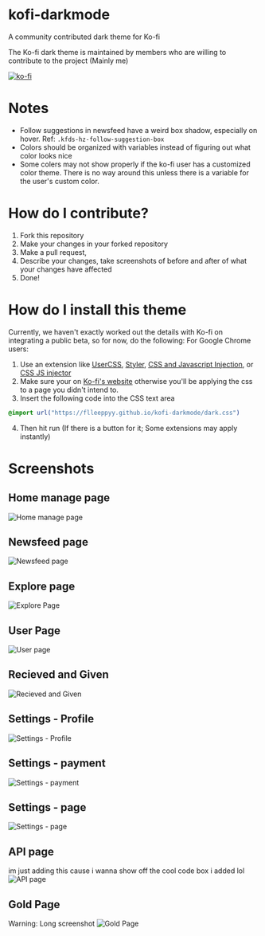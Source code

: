 # kofi-darkmode
A community contributed dark theme for Ko-fi

The Ko-fi dark theme is maintained by members who are willing to contribute to the project (Mainly me)

[![ko-fi](https://www.ko-fi.com/img/githubbutton_sm.svg)](https://ko-fi.com/flleeppyy)

# Notes
- Follow suggestions in newsfeed have a weird box shadow, especially on hover. Ref: `.kfds-hz-follow-suggestion-box`
- Colors should be organized with variables instead of figuring out what color looks nice
- Some colers may not show properly if the ko-fi user has a customized color theme. There is no way around this unless there is a variable for the user's custom color.

# How do I contribute?
1. Fork this repository
2. Make your changes in your forked repository
3. Make a pull request,
4. Describe your changes, take screenshots of before and after of what your changes have affected
5. Done!

# How do I install this theme
Currently, we haven't exactly worked out the details with Ko-fi on integrating a public beta, so for now, do the following:
For Google Chrome users:
1. Use an extension like [UserCSS](https://chrome.google.com/webstore/detail/user-css/okpjlejfhacmgjkmknjhadmkdbcldfcb), [Styler](https://chrome.google.com/webstore/detail/styler/bogdgcfoocbajfkjjolkmcdcnnellpkb/), [CSS and Javascript Injection](https://chrome.google.com/webstore/detail/css-and-javascript-inject/ckddknfdmcemedlmmebildepcmneakaa), or [CSS JS injector](https://chrome.google.com/webstore/detail/css-js-injector/gamgadbdliolbhjdcfjjpjfjhgfnckbp)
2. Make sure your on [Ko-fi's website](https://ko-fi.com) otherwise you'll be applying the css to a page you didn't intend to.
3. Insert the following code into the CSS text area
```css
@import url("https://flleeppyy.github.io/kofi-darkmode/dark.css")
```
4. Then hit run (If there is a button for it; Some extensions may apply instantly)

# Screenshots

## Home manage page
![Home manage page](https://i.imgur.com/SCaQN6u.png)

## Newsfeed page
![Newsfeed page](https://i.imgur.com/hSnMCur.gif)

## Explore page
![Explore Page](https://raw.githubusercontent.com/flleeppyy/kofi-darkmode/master/screenshots/explore.png)

## User Page
![User page](https://github.com/flleeppyy/kofi-darkmode/blob/master/screenshots/user_page.png?raw=true)

## Recieved and Given
![Recieved and Given](https://github.com/flleeppyy/kofi-darkmode/blob/master/screenshots/Recieved_and_given.png?raw=true)

## Settings - Profile
![Settings - Profile](https://github.com/flleeppyy/kofi-darkmode/blob/master/screenshots/settings_profile.png?raw=true)

## Settings - payment
![Settings - payment](https://github.com/flleeppyy/kofi-darkmode/blob/master/screenshots/settings_payment.png?raw=true)

## Settings - page
![Settings - page](https://github.com/flleeppyy/kofi-darkmode/blob/master/screenshots/settings_page.png?raw=true)

## API page
im just adding this cause i wanna show off the cool code box i added lol
![API page](https://github.com/flleeppyy/kofi-darkmode/blob/master/screenshots/API.png?raw=true)

## Gold Page
Warning: Long screenshot
![Gold Page](https://github.com/flleeppyy/kofi-darkmode/blob/master/screenshots/gold_page.png?raw=true)


